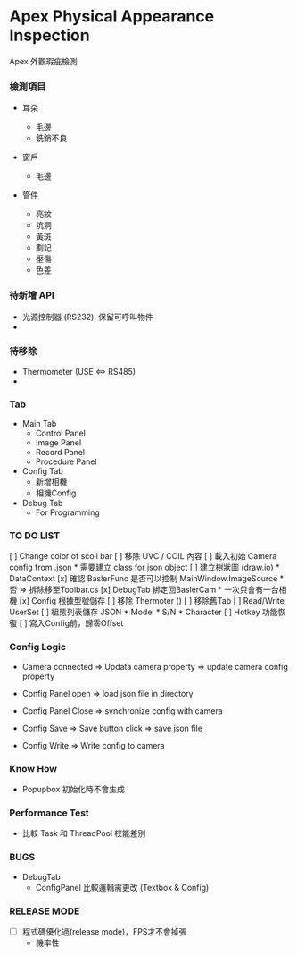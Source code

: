 ﻿
# Apex Physical Appearance Inspection 

Apex 外觀瑕疵檢測 

### 檢測項目

* 耳朵
	* 毛邊
	* 銑銷不良


* 窗戶
	* 毛邊


* 管件
	* 亮紋
	* 坑洞
	* 黃斑
	* 劃記
	* 壓傷
	* 色差

### 待新增 API

* 光源控制器 (RS232), 保留可呼叫物件
* 

### 待移除

* Thermometer (USE <=> RS485)
*

### Tab

* Main Tab
	* Control Panel
	* Image Panel
	* Record Panel
	* Procedure Panel
* Config Tab
	* 新增相機
	* 相機Config
* Debug Tab
	* For Programming


### TO DO LIST

[ ] Change color of scoll bar
[ ] 移除 UVC / COIL 內容 
[ ] 載入初始 Camera config from .json
	* 需要建立 class for json object
[ ] 建立樹狀圖 (draw.io) 
	* DataContext
[x] 確認 BaslerFunc 是否可以控制 MainWindow.ImageSource
	* 否 => 拆除移至Toolbar.cs
[x] DebugTab 綁定回BaslerCam
	* 一次只會有一台相機
[x] Config 根據型號儲存
[ ] 移除 Thermoter ()
[ ] 移除舊Tab
[ ] Read/Write UserSet
[ ] 組態列表儲存 JSON
	* Model
	* S/N
	* Character
[ ] Hotkey 功能恢復
[ ] 寫入Config前，歸零Offset


### Config Logic

* Camera connected => Updata camera property => update camera config property

* Config Panel open => load json file in directory 

* Config Panel Close => synchronize config with camera
 
* Config Save => Save button click => save json file 

* Config Write => Write config to camera

### Know How

* Popupbox 初始化時不會生成

### Performance Test

* 比較 Task 和 ThreadPool 校能差別

### BUGS

* DebugTab
	 * ConfigPanel 比較邏輯需更改 (Textbox & Config)

###  RELEASE MODE 

* [ ] 程式碼優化過(release mode)，FPS才不會掉張
	* 機率性